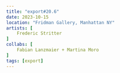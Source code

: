 ```yaml
---
title: "export#20.6"
date: 2023-10-15
location: "Fridman Gallery, Manhattan NY"
artists: [
	Frederic Stritter
]
collabs: [
	Fabian Lanzmaier + Martina Moro
]
tags: [export]
---
```

